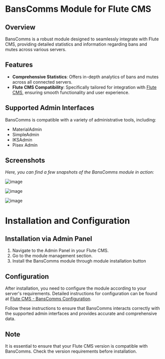 # BansComms Module for Flute CMS

## Overview
BansComms is a robust module designed to seamlessly integrate with Flute CMS, providing detailed statistics and information regarding bans and mutes across various servers.

## Features
- **Comprehensive Statistics**: Offers in-depth analytics of bans and mutes across all connected servers.
- **Flute CMS Compatibility**: Specifically tailored for integration with [Flute CMS](https://github.com/Flute-CMS/cms), ensuring smooth functionality and user experience.

## Supported Admin Interfaces
BansComms is compatible with a variety of administrative tools, including:
- MaterialAdmin
- SimpleAdmin
- IKSAdmin
- Pisex Admin

## Screenshots
*Here, you can find a few snapshots of the BansComms module in action:*

![image](https://github.com/Flute-CMS/BansComms/assets/62756604/1547fc71-8588-4957-9c7b-ee2a6d5a55b3)

![image](https://github.com/Flute-CMS/BansComms/assets/62756604/21dc901a-22c4-41c0-9b4b-32e789984fc8)

![image](https://github.com/Flute-CMS/BansComms/assets/62756604/517acce6-0a65-43ed-b107-a37ae2fa1845)


# Installation and Configuration

## Installation via Admin Panel
1. Navigate to the Admin Panel in your Flute CMS.
2. Go to the module management section.
3. Install the BansComms module through module installation button

## Configuration
After installation, you need to configure the module according to your server's requirements. Detailed instructions for configuration can be found at [Flute CMS - BansComms Configuration](https://docs.flute-cms.com/docs/instructions/bans).

Follow these instructions to ensure that BansComms interacts correctly with the supported admin interfaces and provides accurate and comprehensive data.

## Note
It is essential to ensure that your Flute CMS version is compatible with BansComms. Check the version requirements before installation.
